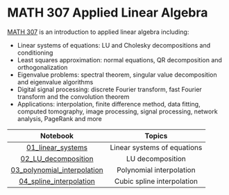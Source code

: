 # MATH 307 Applied Linear Algebra

[MATH 307](https://courses.students.ubc.ca/cs/courseschedule?pname=subjarea&tname=subj-course&dept=MATH&course=307) is an introduction to applied linear algebra including:

* Linear systems of equations: LU and Cholesky decompositions and conditioning
* Least squares approximation: normal equations, QR decomposition and orthogonalization
* Eigenvalue problems: spectral theorem, singular value decomposition and eigenvalue algorithms
* Digital signal processing: discrete Fourier transform, fast Fourier transform and the convolution theorem
* Applications: interpolation, finite difference method, data fitting, computed tomography, image processing, signal processing, network analysis, PageRank and more

| Notebook | Topics |
| :---: | :---: |
| [01_linear_systems](01_linear_systems.ipynb) | Linear systems of equations |
| [02_LU_decomposition](02_LU_decomposition.ipynb) | LU decomposition |
| [03_polynomial_interpolation](01_polynomial_interpolation.ipynb) | Polynomial interpolation |
| [04_spline_interpolation](04_spline_interpolation.ipynb) | Cubic spline interpolation |